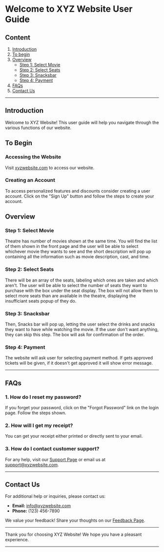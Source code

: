 # Welcome to XYZ Website User Guide

## Content
1. [Introduction](#introduction)
2. [To begin](#to-begin)
3. [Overview](#overview)
    - [Step 1: Select Movie](#step-1-select-movie)
    - [Step 2: Select Seats](#step-2-select-seats)
    - [Step 3: Snacksbar](#step-3-snacksbar)
    - [Step 4: Payment](#step-4-payment)
4. [FAQs](#faqs)
5. [Contact Us](#contact-us)

---

## Introduction

Welcome to XYZ Website! This user guide will help you navigate through the various functions of our website.

## To Begin

### Accessing the Website
Visit [xyzwebsite.com](https://www.xyzwebsite.com) to access our website.

### Creating an Account
To access personalized features and discounts consider creating a user account. Click on the "Sign Up" button and follow the steps to create your account.

## Overview

### Step 1: Select Movie

Theatre has number of movies shown at the same time. You will find the list of them shown in the front page and the user will be able to select whichever movie they wants to see and the short description will pop up containing all the information such as movie description, cast, and time.

### Step 2: Select Seats

There will be an array of the seats, labeling which ones are taken and which aren't. The user will be able to select the number of seats they want to purchase with the box under the seat display.
The box will not allow them to select more seats than are available in the theatre, displaying the insufficiant seats popup of they do.

### Step 3: Snacksbar

Then, Snacks bar will pop up, letting the user select the drinks and snacks they want to have while watching the movie. If the user don't want anything, they can skip this step.
The box will ask for confirmation of the order.

### Step 4: Payment

The website will ask user for selecting payment method. If gets approved tickets will be given, if it doesn't get approved it will show error message.

---

## FAQs

### 1. How do I reset my password?

If you forget your password, click on the "Forgot Password" link on the login page. Follow the steps shown.

### 2. How will I get my receipt?

You can get your receipt either printed or directly sent to your email.

### 3. How do I contact customer support?

For any help, visit our [Support Page](https://www.xyzwebsite.com/support) or email us at support@xyzwebsite.com.

---

## Contact Us

For additional help or inquiries, please contact us:

- **Email:** info@xyzwebsite.com
- **Phone:** (123) 456-7890

We value your feedback! Share your thoughts on our [Feedback Page](https://www.xyzwebsite.com/feedback).

---

Thank you for choosing XYZ Website! We hope you have a pleasant experience.

---
